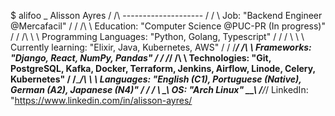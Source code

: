 $ alifoo
         _             Alisson Ayres
        / /\           --------------------
       / /  \          Job: "Backend Engineer @Mercafacil"
      / / /\ \         Education: "Computer Science @PUC-PR (In progress)"
     / / /\ \ \        Programming Languages: "Python, Golang, Typescript"
    / / /  \ \ \       Currently learning: "Elixir, Java, Kubernetes, AWS"
   / / /___/ /\ \      Frameworks: "Django, React, NumPy, Pandas"
  / / /_____/ /\ \     Technologies: "Git, PostgreSQL, Kafka, Docker, Terraform, Jenkins, Airflow, Linode, Celery, Kubernetes"
 / /_________/\ \ \    Languages: "English (C1), Portuguese (Native), German (A2), Japanese (N4)"
/ / /_       __\ \_\   OS: "Arch Linux"
\_\___\     /____/_/   LinkedIn: "https://www.linkedin.com/in/alisson-ayres/
